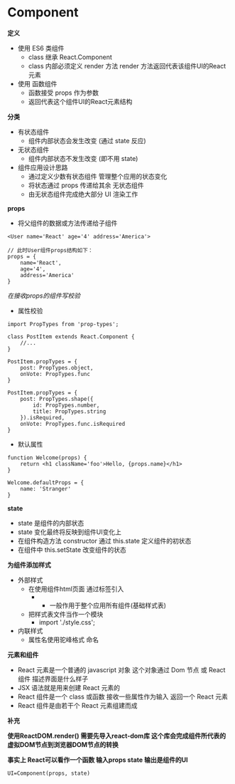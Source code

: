 # Component

**定义**

* 使用 ES6 类组件
  * class 继承 React.Component
  * class 内部必须定义 render 方法 render 方法返回代表该组件UI的React元素
* 使用 函数组件
  * 函数接受 props 作为参数
  * 返回代表这个组件UI的React元素结构

**分类**

* 有状态组件
  * 组件内部状态会发生改变 \(通过 state 反应\)
* 无状态组件
  * 组件内部状态不发生改变 \(即不用 state\)  
* 组件应用设计思路
  * 通过定义少数有状态组件 管理整个应用的状态变化
  * 将状态通过 props 传递给其余 无状态组件
  * 由无状态组件完成绝大部分 UI 渲染工作

**props**

* 将父组件的数据或方法传递给子组件

```text
<User name='React' age='4' address='America'>

// 此时User组件props结构如下：
props = {
    name='React',
    age='4',
    address='America'
}
```

_在接收props的组件写校验_

* 属性校验

```text
import PropTypes from 'prop-types';

class PostItem extends React.Component {
    //...
}

PostItem.propTypes = {
    post: PropTypes.object,
    onVote: PropTypes.func
}

PostItem.propTypes = {
    post: PropTypes.shape({
        id: PropTypes.number,
        title: PropTypes.string
    }).isRequired,
    onVote: PropTypes.func.isRequired
}
```

* 默认属性

```text
function Welcome(props) {
    return <h1 className='foo'>Hello, {props.name}</h1>
}

Welcome.defaultProps = {
    name: 'Stranger'
}
```

**state**

* state 是组件的内部状态 
* state 变化最终将反映到组件UI变化上
* 在组件构造方法 constructor 通过 this.state 定义组件的初状态 
* 在组件中 this.setState 改变组件的状态



**为组件添加样式**

* 外部样式    
  * 在使用组件html页面 通过标签引入
    * * 一般作用于整个应用所有组件\(基础样式表\)
  * 把样式表文件当作一个模块
    * import './style.css';
* 内联样式
  * 属性名使用驼峰格式 命名



**元素和组件**

* React 元素是一个普通的 javascript 对象 这个对象通过 Dom 节点 或 React 组件 描述界面是什么样子
* JSX 语法就是用来创建 React 元素的
* React 组件是一个 class 或函数 接收一些属性作为输入 返回一个 React 元素
* React 组件是由若干个 React 元素组建而成

**补充**

**使用ReactDOM.render\(\) 需要先导入react-dom库 这个库会完成组件所代表的虚拟DOM节点到浏览器DOM节点的转换**

**事实上 React可以看作一个函数 输入props state 输出是组件的UI**

```text
UI=Component(props, state)
```


